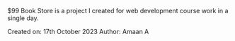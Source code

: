 $99 Book Store is a project I created for web development course work in a single day.


Created on: 17th October 2023
Author: Amaan A